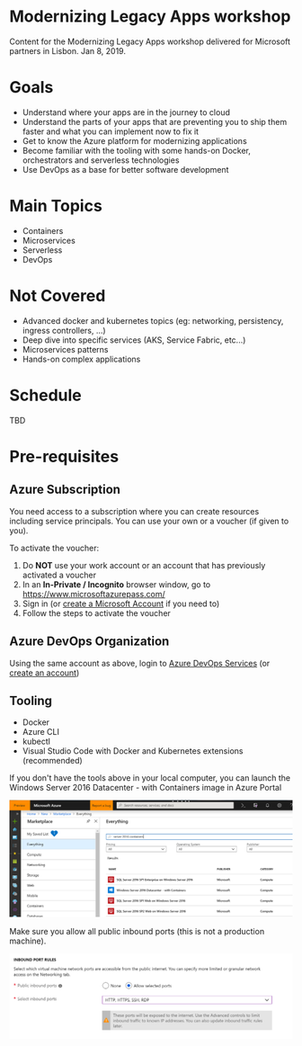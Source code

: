 # Modernizing Legacy Apps workshop
Content for the Modernizing Legacy Apps workshop delivered for Microsoft partners in Lisbon. Jan 8, 2019.

# Goals

- Understand where your apps are in the journey to cloud
- Understand the parts of your apps that are preventing you to ship them faster and what you can implement now to fix it
- Get to know the Azure platform for modernizing applications
- Become familiar with the tooling with some hands-on Docker, orchestrators and serverless technologies
- Use DevOps as a base for better software development

# Main Topics
- Containers
- Microservices
- Serverless
- DevOps

# Not Covered

- Advanced docker and kubernetes topics (eg: networking, persistency, ingress controllers, ...)
- Deep dive into specific services (AKS, Service Fabric, etc...)
- Microservices patterns
- Hands-on complex applications

# Schedule

TBD

# Pre-requisites

## Azure Subscription

You need access to a subscription where you can create resources including service principals. You can use your own or a voucher (if given to you).

To activate the voucher:

1. Do **NOT** use your work account or an account that has previously activated a voucher
2. In an **In-Private / Incognito** browser window, go to <https://www.microsoftazurepass.com/>  
3. Sign in (or [create a Microsoft Account](https://account.microsoft.com/account?lang=en-us) if you need to)
4. Follow the steps to activate the voucher

## Azure DevOps Organization 

Using the same account as above, login to [Azure DevOps Services](https://azure.microsoft.com/en-us/services/devops/) (or [create an account](https://azure.microsoft.com/en-us/services/devops/))

## Tooling

* Docker
* Azure CLI
* kubectl 
* Visual Studio Code with Docker and Kubernetes extensions (recommended)

If you don't have the tools above in your local computer, you can launch the Windows Server 2016 Datacenter - with Containers image in Azure Portal

![](media/2019-01-06-11-32-57.png)

Make sure you allow all public inbound ports (this is not a production machine).

![](media/2019-01-06-11-37-02.png)

